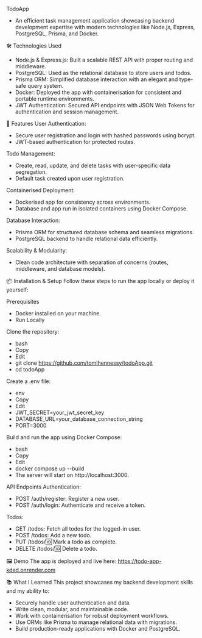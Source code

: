 TodoApp
- An efficient task management application showcasing backend development expertise with modern technologies like Node.js, Express, PostgreSQL, Prisma, and Docker.

🛠️ Technologies Used
- Node.js & Express.js: Built a scalable REST API with proper routing and middleware.
- PostgreSQL: Used as the relational database to store users and todos.
- Prisma ORM: Simplified database interaction with an elegant and type-safe query system.
- Docker: Deployed the app with containerisation for consistent and portable runtime environments.
- JWT Authentication: Secured API endpoints with JSON Web Tokens for authentication and session management.

🚀 Features
User Authentication:
- Secure user registration and login with hashed passwords using bcrypt.
- JWT-based authentication for protected routes.

Todo Management:
- Create, read, update, and delete tasks with user-specific data segregation.
- Default task created upon user registration.

Containerised Deployment:
- Dockerised app for consistency across environments.
- Database and app run in isolated containers using Docker Compose.

Database Interaction:
- Prisma ORM for structured database schema and seamless migrations.
- PostgreSQL backend to handle relational data efficiently.

Scalability & Modularity:
- Clean code architecture with separation of concerns (routes, middleware, and database models).


📦 Installation & Setup
Follow these steps to run the app locally or deploy it yourself:

Prerequisites
- Docker installed on your machine.
- Run Locally

Clone the repository:
- bash
- Copy
- Edit
- git clone https://github.com/tomlhennessy/todoApp.git
- cd todoApp

Create a .env file:
- env
- Copy
- Edit
- JWT_SECRET=your_jwt_secret_key
- DATABASE_URL=your_database_connection_string
- PORT=3000

Build and run the app using Docker Compose:
- bash
- Copy
- Edit
- docker compose up --build
- The server will start on http://localhost:3000.

API Endpoints
Authentication:
- POST /auth/register: Register a new user.
- POST /auth/login: Authenticate and receive a token.

Todos:
- GET /todos: Fetch all todos for the logged-in user.
- POST /todos: Add a new todo.
- PUT /todos/:id: Mark a todo as complete.
- DELETE /todos/:id: Delete a todo.

🖼️ Demo
The app is deployed and live here: https://todo-app-kded.onrender.com

📚 What I Learned
This project showcases my backend development skills and my ability to:
- Securely handle user authentication and data.
- Write clean, modular, and maintainable code.
- Work with containerisation for robust deployment workflows.
- Use ORMs like Prisma to manage relational data with migrations.
- Build production-ready applications with Docker and PostgreSQL.
  
